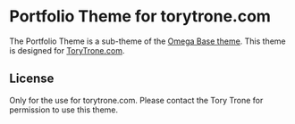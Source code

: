 # Portfolio Theme for torytrone.com

The Portfolio Theme is a sub-theme of the [Omega Base theme](http://drupal.org/project/omega).
This theme is designed for [ToryTrone.com](http://torytrone.com). 

## License

Only for the use for torytrone.com. Please contact the Tory Trone for permission to use this theme.